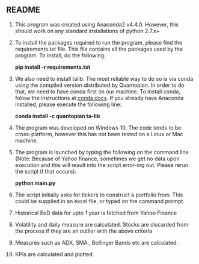 ## README

1. This program was created using Anaconda2 v4.4.0. However, this should
work on any standard installations of python 2.7.x+
2. To install the packages required to run the program, please find the
requirements.txt file. This file contains all the packages used by the
program. To install, do the following:

    **pip install -r requirements.txt**

3. We also need to install talib. The most reliable way to do so
is via conda using the compiled version distributed by Quantopian.
In order to do that, we need to have conda first on our machine. To install conda,
follow the instructions at [conda docs](https://conda.io/docs/user-guide/install/windows.html). If you
already have Anaconda installed, please execute the following line:

    **conda install -c quantopian ta-lib**
4. The program was developed on Windows 10. The code tends to be
cross-platform, however this has not been tested on a Linux or Mac
machine.

5. The program is launched by typing the following on the command line
(Note: Because of Yahoo finance, sometimes we get no data upon execution and this
will result into the script error-ing out. Please rerun the script if that occurs):

   **python main.py**

6. The script initially asks for tickers to construct a portfolio from.
This could be supplied in an excel file, or typed on the command prompt.

7. Historical EoD data for upto 1 year is fetched from Yahoo Finance

8. Volatility and daily measure are calculated. Stocks are discarded from
the process if they are an outlier with the above criteria

9. Measures such as ADX, SMA , Bollinger Bands etc are calculated.

10. KPIs are calculated and plotted. 